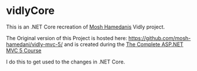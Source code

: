 # vidlyCore
This is an .NET Core recreation of [Mosh Hamedanis](https://github.com/mosh-hamedani/) Vidly project.

The Original version of this Project is hosted here: https://github.com/mosh-hamedani/vidly-mvc-5/ and is created during the [The Complete ASP.NET MVC 5 Course](https://www.udemy.com/the-complete-aspnet-mvc-5-course/learn/v4/overview)

I do this to get used to the changes in .NET Core. 